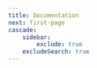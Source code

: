 ```yaml
---
title: Documentation
next: first-page
cascade:
    sidebar:
        exclude: true
    excludeSearch: true
---
```

